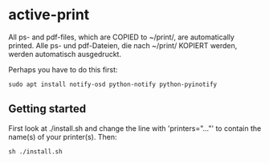 # active-print

All ps- and pdf-files, which are COPIED to ~/print/<printername>, are
automatically printed.
Alle ps- und pdf-Dateien, die nach ~/print/<druckername> KOPIERT werden,
werden automatisch ausgedruckt.

Perhaps you have to do this first:

```
sudo apt install notify-osd python-notify python-pyinotify
```

## Getting started

First look at ./install.sh and change the line with 'printers="..."' to
contain the name(s) of your printer(s).
Then:

```
sh ./install.sh
```
